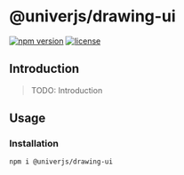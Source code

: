 # @univerjs/drawing-ui

[![npm version](https://img.shields.io/npm/v/@univerjs/drawing-ui)](https://npmjs.org/packages/@univerjs/drawing-ui)
[![license](https://img.shields.io/npm/l/@univerjs/drawing-ui)](https://img.shields.io/npm/l/@univerjs/drawing-ui)

## Introduction

> TODO: Introduction

## Usage

### Installation

```shell
npm i @univerjs/drawing-ui
```

